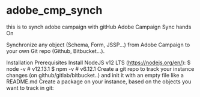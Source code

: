 # adobe_cmp_synch
this is to synch adobe campaign with gitHub
Adobe Campaign Sync hands On


Synchronize any object (Schema, Form, JSSP...) from Adobe Campaign to your own Git repo (Github, Bitbucket...).



Installation
Prerequisites
Install NodeJS v12 LTS (https://nodejs.org/en/):
$ node -v # v12.13.1
$ npm -v # v6.12.1
Create a git repo to track your instance changes (on github/gitlab/bitbucket..) and init it with an empty file like a README.md
Create a package on your instance, based on the objects you want to track in git:
